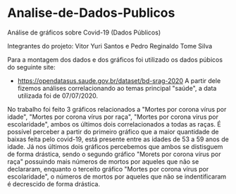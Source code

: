 # Analise-de-Dados-Publicos
Análise de gráficos sobre Covid-19 (Dados Públicos)

Integrantes do projeto: Vitor Yuri Santos e Pedro Reginaldo Tome Silva

Para a montagem dos dados e dos gráficos foi utilizado os dados púbicos do seguinte site:
- https://opendatasus.saude.gov.br/dataset/bd-srag-2020
A partir dele fizemos análises correlacionando ao temas principal "saúde", a data utilizada foi de 07/07/2020.

No trabalho foi feito 3 gráficos relacionados a "Mortes por corona vírus por idade", "Mortes por corona vírus por raça", "Mortes por corona virus por escolaridade", ambos os últimos dois correlacionados a todas as raças. É possível perceber a partir do primeiro gráfico que a maior quantidade de baixas feita pelo covid-19, está presente entre as idades de 53 a 59 anos de idade. Já nos últimos dois gráficos percebemos que ambos se distisguem de forma drástica, sendo o segundo gráfico "Morets por corona vírus por raça" possuindo mais números de mortos por aqueles que não se declararam, enquanto o terceito gráfico "Mortes por corona vírus por escolaridade", o números de mortos por aqueles que não se indentificaram é decrescido de forma drástica. 
